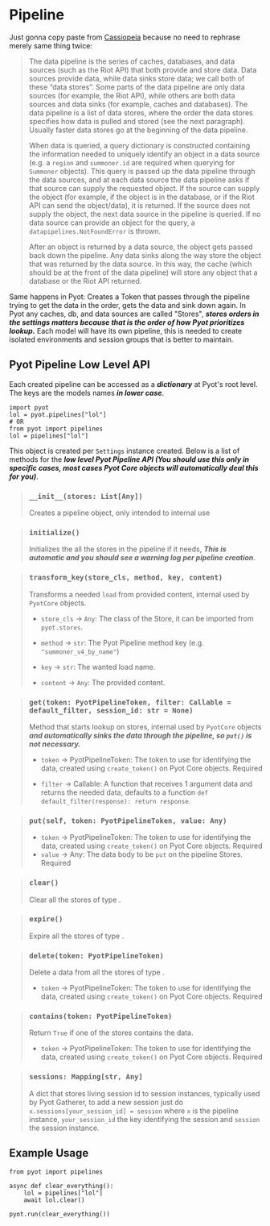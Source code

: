 # Pipeline

Just gonna copy paste from [Cassiopeia](https://github.com/meraki-analytics/cassiopeia) because no need to rephrase merely same thing twice:
> The data pipeline is the series of caches, databases, and data sources (such as the Riot API) that both provide and store data. Data sources provide data, while data sinks store data; we call both of these “data stores”. Some parts of the data pipeline are only data sources (for example, the Riot API), while others are both data sources and data sinks (for example, caches and databases). The data pipeline is a list of data stores, where the order the data stores specifies how data is pulled and stored (see the next paragraph). Usually faster data stores go at the beginning of the data pipeline.
>
> When data is queried, a query dictionary is constructed containing the information needed to uniquely identify an object in a data source (e.g. a `region` and `summoner.id` are required when querying for `Summoner` objects). This query is passed up the data pipeline through the data sources, and at each data source the data pipeline asks if that source can supply the requested object. If the source can supply the object (for example, if the object is in the database, or if the Riot API can send the object/data), it is returned. If the source does not supply the object, the next data source in the pipeline is queried. If no data source can provide an object for the query, a `datapipelines.NotFoundError` is thrown.
>
> After an object is returned by a data source, the object gets passed back down the pipeline. Any data sinks along the way store the object that was returned by the data source. In this way, the cache (which should be at the front of the data pipeline) will store any object that a database or the Riot API returned.

Same happens in Pyot: Creates a Token that passes through the pipeline trying to get the data in the order, gets the data and sink down again. In Pyot any caches, db, and data sources are called "Stores", **_stores orders in the settings matters because that is the order of how Pyot prioritizes lookup._**
Each model will have its own pipeline, this is needed to create isolated environments and session groups that is better to maintain.

## Pyot Pipeline Low Level API

Each created pipeline can be accessed as a **_dictionary_** at Pyot's root level. The keys are the models names **_in lower case_**.

```python{1,4}
import pyot
lol = pyot.pipelines["lol"]
# OR
from pyot import pipelines
lol = pipelines["lol"]
```

This object is created per `Settings` instance created. Below is a list of methods for the **_low level Pyot Pipeline API (You should use this only in specific cases, most cases Pyot Core objects will automatically deal this for you)_**.

> ### `__init__(stores: List[Any])`
> Creates a pipeline object, only intended to internal use

> ### `initialize()` <Badge text="function" type="error" vertical="middle"/> <Badge text="awaitable" type="error" vertical="middle"/>
> Initializes the all the stores in the pipeline if it needs, **_This is automatic and you should see a warning log per pipeline creation_**.

> ### `transform_key(store_cls, method, key, content)` <Badge text="function" type="error" vertical="middle"/> <Badge text="awaitable" type="error" vertical="middle"/>
> Transforms a needed `load` from provided content, internal used by `PyotCore` objects.
> - `store_cls`<Badge text="param" type="warning" vertical="middle"/> -> `Any`: The class of the Store, it can be imported from `pyot.stores`.
>
> - `method`<Badge text="param" type="warning" vertical="middle"/> -> `str`: The Pyot Pipeline method key (e.g. `"summoner_v4_by_name"`)
>
> - `key` <Badge text="param" type="warning" vertical="middle"/> -> `str`: The wanted load name.
>
> - `content` <Badge text="param" type="warning" vertical="middle"/> -> `Any`: The provided content.

> ### `get(token: PyotPipelineToken, filter: Callable = default_filter, session_id: str = None)` <Badge text="function" type="error" vertical="middle"/> <Badge text="awaitable" type="error" vertical="middle"/>
> Method that starts lookup on stores, internal used by `PyotCore` objects **_and automatically sinks the data through the pipeline, so `put()` is not necessary._**
> - `token` <Badge text="param" type="warning" vertical="middle"/> -> PyotPipelineToken: The token to use for identifying the data, created using `create_token()` on Pyot Core objects. Required
>
> - `filter` <Badge text="param" type="warning" vertical="middle"/> -> Callable: A function that receives 1 argument data and returns the needed data, defaults to a function `def default_filter(response): return response`.

> ### `put(self, token: PyotPipelineToken, value: Any)` <Badge text="function" type="error" vertical="middle"/> <Badge text="awaitable" type="error" vertical="middle"/>
> - `token` <Badge text="param" type="warning" vertical="middle"/> -> PyotPipelineToken: The token to use for identifying the data, created using `create_token()` on Pyot Core objects. Required
> - `value` <Badge text="param" type="warning" vertical="middle"/> -> Any: The data body to be `put` on the pipeline Stores. Required

> ### `clear()` <Badge text="function" type="error" vertical="middle"/> <Badge text="awaitable" type="error" vertical="middle"/>
> Clear all the stores of type <Badge text="Pyot Cache" vertical="middle" />.

> ### `expire()` <Badge text="function" type="error" vertical="middle"/> <Badge text="awaitable" type="error" vertical="middle"/>
> Expire all the stores of type <Badge text="Pyot Cache" vertical="middle" />.

> ### `delete(token: PyotPipelineToken)` <Badge text="function" type="error" vertical="middle"/> <Badge text="awaitable" type="error" vertical="middle"/>
> Delete a data from all the stores of type <Badge text="Pyot Cache" vertical="middle" />.
> - `token` <Badge text="param" type="warning" vertical="middle"/> -> PyotPipelineToken: The token to use for identifying the data, created using `create_token()` on Pyot Core objects. Required

> ### `contains(token: PyotPipelineToken)` <Badge text="function" type="error" vertical="middle"/> <Badge text="awaitable" type="error" vertical="middle"/>
> Return `True` if one of the stores contains the data.
> - `token` <Badge text="param" type="warning" vertical="middle"/> -> PyotPipelineToken: The token to use for identifying the data, created using `create_token()` on Pyot Core objects. Required

> ### `sessions: Mapping[str, Any]` <Badge text="property" type="error" vertical="middle"/>
> A dict that stores living session id to session instances, typically used by Pyot Gatherer, to add a new session just do `x.sessions[your_session_id] = session` where `x` is the pipeline instance, `your_session_id` the key identifying the session and `session` the session instance.

## Example Usage

```python{4,5}
from pyot import pipelines

async def clear_everything():
    lol = pipelines["lol"]
    await lol.clear()

pyot.run(clear_everything())
```